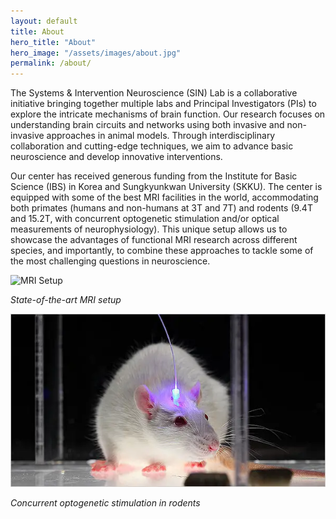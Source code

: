 ```yaml
---
layout: default
title: About
hero_title: "About"
hero_image: "/assets/images/about.jpg"
permalink: /about/
---
```

<!-- About Section -->
<section class="about-section">
    <div class="container">
        <p>
            The Systems & Intervention Neuroscience (SIN) Lab is a collaborative initiative bringing together multiple labs and Principal Investigators (PIs) to explore the intricate mechanisms of brain function. Our research focuses on understanding brain circuits and networks using both invasive and non-invasive approaches in animal models. Through interdisciplinary collaboration and cutting-edge techniques, we aim to advance basic neuroscience and develop innovative interventions.
        </p>
    </div>
</section>

<!-- Our Center Section -->
<section class="about-section">
    <div class="container">
        <p>
            Our center has received generous funding from the Institute for Basic Science (IBS) in Korea and Sungkyunkwan University (SKKU). The center is equipped with some of the best MRI facilities in the world, accommodating both primates (humans and non-humans at 3T and 7T) and rodents (9.4T and 15.2T, with concurrent optogenetic stimulation and/or optical measurements of neurophysiology). This unique setup allows us to showcase the advantages of functional MRI research across different species, and importantly, to combine these approaches to tackle some of the most challenging questions in neuroscience.
        </p>
        <!-- Image Section -->
        <div class="row mt-4">
            <div class="col-md-6">
                <img src="/assets/images/mri-setup.jpg" alt="MRI Setup" class="img-fluid shadow">
                <p class="text-center mt-2"><em>State-of-the-art MRI setup</em></p>
            </div>
            <div class="col-md-6">
                <img src="/assets/images/optogenetics.jpg" alt="Optogenetic Stimulation" class="img-fluid shadow">
                <p class="text-center mt-2"><em>Concurrent optogenetic stimulation in rodents</em></p>
            </div>
        </div>
    </div>
</section>
